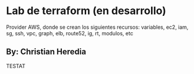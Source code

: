 # Lab de terraform (en desarrollo)

Provider AWS, donde se crean los siguientes recursos: variables, ec2, iam, sg, ssh, vpc, graph, elb, route52, ig, rt, modulos, etc

## By: Christian Heredia
TESTAT
